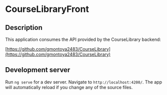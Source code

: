 # CourseLibraryFront


## Description

This application consumes the API provided by the CourseLibrary backend:

[https://github.com/gmontoya2483/CourseLibrary](https://github.com/gmontoya2483/CourseLibrary)


## Development server

Run `ng serve` for a dev server. Navigate to `http://localhost:4200/`. The app will automatically reload if you change any of the source files.

